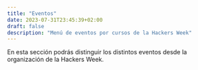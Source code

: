 ```yaml
---
title: "Eventos"
date: 2023-07-31T23:45:39+02:00
draft: false
description: "Menú de eventos por cursos de la Hackers Week"
---
```


En esta sección podrás distinguir los distintos eventos desde la organización de la Hackers Week.
